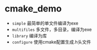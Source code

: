 # cmake_demo

- `simple` 最简单的单文件编译为exe
- `multifiles` 多文件，多目录，编译为exe
- `library` 编译为库
- `configure` 使用cmake配置生成.h头文件



